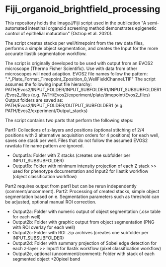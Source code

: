 # Fiji_organoid_brightfield_processing

This repository holds the ImageJ/Fiji script used in the publication "A semi-automated intestinal organoid screening method demonstrates epigenetic control of epithelial maturation" (Ostrop et al. 2020).

The script creates stacks per well/timepoint from the raw data files, performs a simple object segmentation, and creates the Input for the more accurate Ilastik segmentation workflow.

The script is originally developed to be used with output from an EVOS2 microscope (Thermo Fisher Scientific). Use with data from other microscopes will need adaption.
EVOS2 file names follow the pattern: ".*_Plate_Format_Timepoint_Zposition_0_WellFieldChannel.TIF"
The script assumes the following input file hierarchy: PATH/Evos2/INPUT_FOLDER/INPUT_SUBFOLDER1/INPUT_SUBSUBFOLDER1/Evos2_files (e.g. PATH/Evos2/experiment/plate/timepoint/Evos2_files)
Output folders are saved as: PATH/Evos2/INPUT_FOLDER/OUTPUT_SUBFOLDER1 (e.g. PATH/Evos2/experiment/Output_stacks)

The script contains two parts that perform the following steps:

Part1: Collections of z-layers and positions (optional stitching of 2/4 positions with 2 alternative acquisition orders for 4 positions) for each well, saves one stack per well. Files that do not follow the assumed EVOS2 rawdata file name pattern are ignored.
- Output1a: Folder with Z stacks (creates one subfolder per INPUT_SUBSUBFOLDER)
- Output1b: Folder with minimum intensity projection of each Z stack >> used for phenotype documentation and Input2 for Ilastik workflow (object classification workflow)

Part2 requires output from part1 but can be rerun independently (comment/uncomment). Part2: Processing of created stacks, simple object segmentation based on e. Segmentation parameters such as threshold can be adjusted, optional manual ROI correction.
- Output2a: Folder with numeric output of object segmentation (.csv table for each well)
- Output2b: Folder with graphic output from object segmentation (PNG with ROI overlay for each well)
- Output2c: Folder with ROI .zip archives (creates one subfolder per INPUT_SUBSUBFOLDER)
- Output2d: Folder with summary projection of Sobel edge detection for each z-layer >> Input1 for Ilastik workflow (pixel classification workflow)
- Output2e, optional (uncomment/comment): Folder with stack of each segmented object +20pixel band
